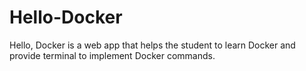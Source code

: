 # Hello-Docker
Hello, Docker is a web app that helps the student to learn Docker and provide terminal to implement Docker commands.
